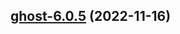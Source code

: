

## [ghost-6.0.5](https://github.com/truecharts/charts/compare/ghost-6.0.4...ghost-6.0.5) (2022-11-16)

